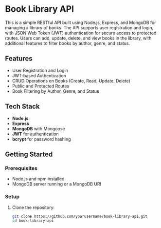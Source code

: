 # Book Library API

This is a simple RESTful API built using Node.js, Express, and MongoDB for managing a library of books. The API supports user registration and login, with JSON Web Token (JWT) authentication for secure access to protected routes. Users can add, update, delete, and view books in the library, with additional features to filter books by author, genre, and status.

## Features

- User Registration and Login
- JWT-based Authentication
- CRUD Operations on Books (Create, Read, Update, Delete)
- Public and Protected Routes
- Book Filtering by Author, Genre, and Status

## Tech Stack

- **Node.js**
- **Express**
- **MongoDB** with Mongoose
- **JWT** for authentication
- **bcrypt** for password hashing

## Getting Started

### Prerequisites

- Node.js and npm installed
- MongoDB server running or a MongoDB URI

### Setup

1. Clone the repository:

   ```bash
   git clone https://github.com/yourusername/book-library-api.git
   cd book-library-api
